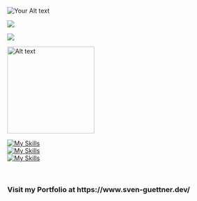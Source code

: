 
<!---
S-Guettner-Dev/S-Guettner-Dev is a ✨ special ✨ repository because its `README.md` (this file) appears on your GitHub profile.
You can click the Preview link to take a look at your changes.
--->

<!--typing hello -->






![Your Alt text](https://user-images.githubusercontent.com/74038190/212284158-e840e285-664b-44d7-b79b-e264b5e54825.gif)



![](http://github-profile-summary-cards.vercel.app/api/cards/most-commit-language?username=S-Guettner&theme=highcontrast)

![](http://github-profile-summary-cards.vercel.app/api/cards/stats?username=S-Guettner&theme=radical)






<img src="https://user-images.githubusercontent.com/74038190/212284087-bbe7e430-757e-4901-90bf-4cd2ce3e1852.gif" alt="Alt text" width="200" height="200">



  

  [![My Skills](https://skillicons.dev/icons?i=html,css,sass,tailwindcss,javascript,typescript,react,next&perline=20)](https://skillicons.dev)
  <br>
  [![My Skills](https://skillicons.dev/icons?i=nodejs,express,mongodb&perline=20)](https://skillicons.dev)
    <br>
  [![My Skills](https://skillicons.dev/icons?i=git,vercel&perline=20)](https://skillicons.dev)

<br>
<h3>Visit my Portfolio at https://www.sven-guettner.dev/</h3>


